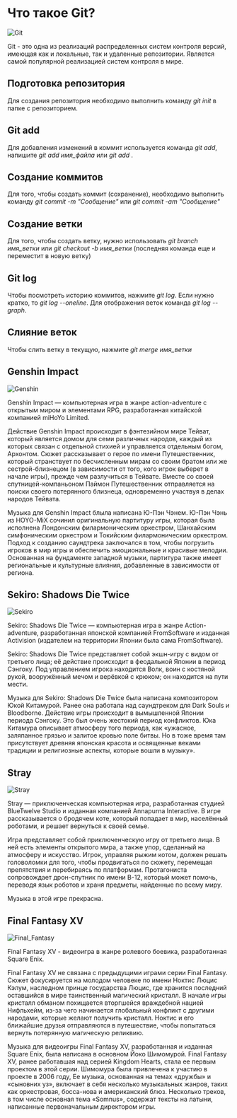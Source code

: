 # Что такое Git?
![Git](Git.png)

Git - это одна из реализаций распределенных систем контроля версий, имеющая как и локальные, так и удаленные репозитории. Является самой популярной реализацией систем контроля в мире.

## Подготовка репозитория

Для создания репозитория необходимо выполнить команду *git init*  в папке с репозиторием.

## Git add

Для добавления изменений в коммит используется команда *git add*, напишите *git add имя_файла* или *git add .*

## Создание коммитов

Для того, чтобы создать коммит (сохранение), необходимо выполнить команду *git commit -m "Сообщение"* или *git commit -am "Сообщение"*

## Создание ветки

Для того, чтобы создать ветку, нужно использовать *git branch имя_ветки* или *git checkout -b имя_ветки* (последняя команда еще и переместит в новую ветку)

## Git log

Чтобы посмотреть историю коммитов, нажмите *git log*. Если нужно кратко, то *git log --oneline*. Для отображения веток команда *git log --graph*.

## Слияние веток

Чтобы слить ветку в текущую, нажмите *git merge имя_ветки*

## Genshin Impact

![Genshin](Genshin_Impact.jpg)

Genshin Impact — компьютерная игра в жанре action-adventure с открытым миром и элементами RPG, разработанная китайской компанией miHoYo Limited.

Действие Genshin Impact происходит в фэнтезийном мире Тейват, который является домом для семи различных народов, каждый из которых связан с отдельной стихией и управляется отдельным богом, Архонтом. Сюжет рассказывает о герое по имени Путешественник, который странствует по бесчисленным мирам со своим братом или же сестрой-близнецом (в зависимости от того, кого игрок выберет в начале игры), прежде чем разлучиться в Тейвате. Вместе со своей спутницей-компаньоном Паймон Путешественник отправляется на поиски своего потерянного близнеца, одновременно участвуя в делах народов Тейвата.

Музыка для Genshin Impact блыла написана Ю-Пэн Чэнем. Ю-Пэн Чэнь из HOYO-MiX сочинил оригинальную партитуру игры, которая была исполнена Лондонским филармоническим оркестром, Шанхайским симфоническим оркестром и Токийским филармоническим оркестром. Подход к созданию саундтрека заключался в том, чтобы погрузить игроков в мир игры и обеспечить эмоциональные и красивые мелодии. Основанная на фундаменте западной музыки, партитура также имеет региональные и культурные влияния, добавленные в зависимости от региона. 

## Sekiro: Shadows Die Twice

![Sekiro](Sekiro.jpg)

Sekiro: Shadows Die Twice — компьютерная игра в жанре Action-adventure, разработанная японской компанией FromSoftware и изданная Activision (издателем на территории Японии была сама FromSoftware). 

Sekiro: Shadows Die Twice представляет собой экшн-игру с видом от третьего лица; её действие происходит в феодальной Японии в период Сэнгоку. Под управлением игрока находится Волк, воин с костяной рукой, вооружённый мечом и верёвкой с крюком; он находится на пути мести.

Музыка для Sekiro: Shadows Die Twice была написана композитором Юкой Китамурой. Ранее она работала над саундтреком для Dark Souls и Bloodborne. Действие игры происходит в вымышленной Японии периода Сэнгоку. Это был очень жестокий период конфликтов. Юка Китамура описывает атмосферу того периода, как «ужасное, заляпанное грязью и залитое кровью поле битвы. Но в тоже время там присутствует древняя японская красота и освященные веками традиции и религиозные аспекты, которые вошли в музыку».

## Stray

![Stray](Stray.jpg)

Stray — приключенческая компьютерная игра, разработанная студией BlueTwelve Studio и изданная компанией Annapurna Interactive. В игре рассказывается о бродячем коте, который попадает в мир, населённый роботами, и решает вернуться к своей семье.

Игра представляет собой приключенческую игру от третьего лица. В ней есть элементы открытого мира, а также упор, сделанный на атмосферу и искусство. Игрок, управляя рыжим котом, должен решать головоломки для того, чтобы продвигаться по сюжету, перемещая препятствия и перебираясь по платформам. Протагониста сопровождает дрон-спутник по имени B-12, который может помочь, переводя язык роботов и храня предметы, найденные по всему миру. 

Музыка в этой игре прекрасна.

## Final Fantasy XV

![Final_Fantasy](Final_Fantasy_XV.jpg)

Final Fantasy XV - видеоигра в жанре ролевого боевика, разработанная Square Enix. 

Final Fantasy XV не связана с предыдущими играми серии Final Fantasy. Сюжет фокусируется на молодом человеке по имени Ноктис Люцис Кэлум, наследном принце государства Люцис, где хранится последний оставшийся в мире таинственный магический кристалл. В начале игры кристалл обманом похищается вторгшейся враждебной нацией Нифльхейм, из-за чего начинается глобальный конфликт с другими народами, которые желают получить кристалл. Ноктис и его ближайшие друзья отправляются в путешествие, чтобы попытаться вернуть потерянную магическую реликвию.

Музыка для видеоигры Final Fantasy XV, разработанная и изданная Square Enix, была написана в основном Йоко Шимомурой. Final Fantasy XV, ранее работавшая над серией Kingdom Hearts, стала ее первым проектом в этой серии. Шимомура была привлечена к участию в проекте в 2006 году, Ее музыка, основанная на темах «дружбы» и «сыновних уз», включает в себя несколько музыкальных жанров, таких как оркестровая, босса-нова и американский блюз. Несколько треков, в том числе основная тема «Somnus», содержат тексты на латыни, написанные первоначальным директором игры.
